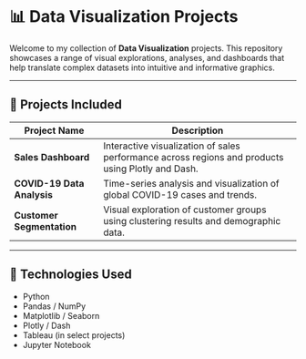 # 📊 Data Visualization Projects

Welcome to my collection of **Data Visualization** projects. This repository showcases a range of visual explorations, analyses, and dashboards that help translate complex datasets into intuitive and informative graphics.

---

## 📁 Projects Included

| Project Name                 | Description                                                                 |
|------------------------------|-----------------------------------------------------------------------------|
| **Sales Dashboard**           | Interactive visualization of sales performance across regions and products using Plotly and Dash. |
| **COVID-19 Data Analysis**    | Time-series analysis and visualization of global COVID-19 cases and trends. |
| **Customer Segmentation**     | Visual exploration of customer groups using clustering results and demographic data. |

---

## 🔧 Technologies Used

- Python  
- Pandas / NumPy  
- Matplotlib / Seaborn  
- Plotly / Dash  
- Tableau (in select projects)  
- Jupyter Notebook  

